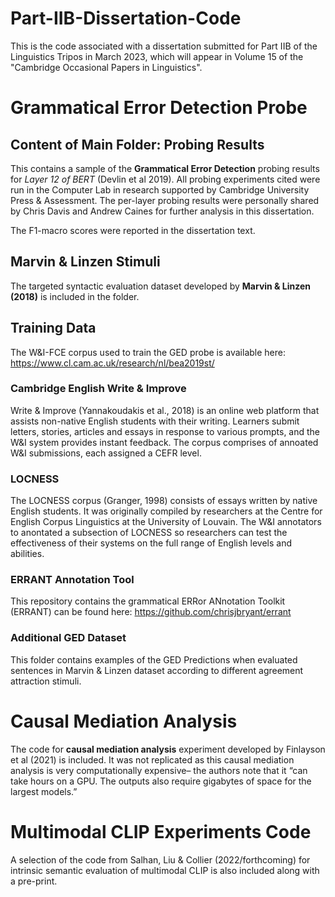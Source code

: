 # Part-IIB-Dissertation-Code
This is the code associated with a dissertation submitted for Part IIB of the Linguistics Tripos in March 2023, which will appear in Volume 15 of the "Cambridge Occasional Papers in Linguistics". 

# Grammatical Error Detection Probe
## Content of Main Folder: Probing Results
This contains a sample of the **Grammatical Error Detection** probing results for *Layer 12 of BERT* (Devlin et al 2019). All probing experiments cited were run in the Computer Lab in research supported by Cambridge University Press & Assessment.  The per-layer probing results were personally shared by Chris Davis and Andrew Caines for further analysis in this dissertation. 

The F1-macro scores were reported in the dissertation text. 

## Marvin & Linzen Stimuli
The targeted syntactic evaluation dataset developed by **Marvin & Linzen (2018)** is included in the folder. 


## Training Data
The W&I-FCE corpus used to train the GED probe is available here: https://www.cl.cam.ac.uk/research/nl/bea2019st/ 

### Cambridge English Write & Improve
Write & Improve (Yannakoudakis et al., 2018) is an online web platform that assists non-native English students with their writing. Learners submit letters, stories, articles and essays in response to various prompts, and the W&I system provides instant feedback. The corpus comprises of annoated W&I  submissions, each assigned a CEFR level.

### LOCNESS

The LOCNESS corpus (Granger, 1998) consists of essays written by native English students. It was originally compiled by researchers at the Centre for English Corpus Linguistics at the University of Louvain. The W&I annotators to anontated a subsection of LOCNESS so researchers can test the effectiveness of their systems on the full range of English levels and abilities.

### ERRANT Annotation Tool
This repository contains the grammatical ERRor ANnotation Toolkit (ERRANT) can be found here: 
https://github.com/chrisjbryant/errant

### Additional GED Dataset
This folder contains examples of the GED Predictions when evaluated sentences in Marvin & Linzen dataset according to different agreement attraction stimuli. 

# Causal Mediation Analysis
The code for **causal mediation analysis** experiment developed by Finlayson et al (2021) is included. It was not replicated as this causal mediation analysis is very computationally expensive– the authors note that it “can  take hours on a GPU. The outputs also require gigabytes of space for the largest models.”

# Multimodal CLIP Experiments Code
A selection of the code from Salhan, Liu & Collier (2022/forthcoming) for intrinsic semantic evaluation of multimodal CLIP is also included along with a pre-print. 
